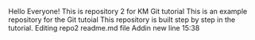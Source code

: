 Hello Everyone!
This is repository 2 for KM Git tutorial
This is an example repository for the Git tutoial
This repository is built step by step in the tutorial.
Editing repo2 readme.md file
Addin new line 15:38
